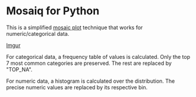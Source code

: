 # Mosaiq for Python

This is a simplified [mosaic plot](https://en.wikipedia.org/wiki/Mosaic_plot)
technique that works for numeric/categorical data.

[Imgur](https://i.imgur.com/atssMvU.png)

For categorical data, a frequency table of values is calculated.  Only the top 7
most common categories are preserved.  The rest are replaced by "TOP_NA".

For numeric data, a histogram is calculated over the distribution. The precise
numeric values are replaced by its respective bin.



